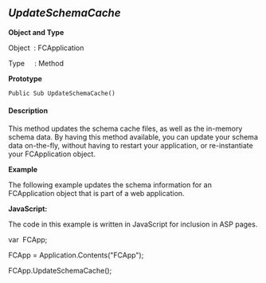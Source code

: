 _UpdateSchemaCache_
-------------------

**Object and Type**

Object  : FCApplication

Type     : Method

**Prototype**

```
Public Sub UpdateSchemaCache()
```

#### Description

This method updates the schema cache files, as well as the in-memory schema data. By having this method available, you can update your schema data on-the-fly, without having to restart your application, or re-instantiate your FCApplication object.

**Example**

The following example updates the schema information for an FCApplication object that is part of a web application.

**JavaScript:**

The code in this example is written in JavaScript for inclusion in ASP pages.

var  FCApp;

FCApp = Application.Contents("FCApp");

FCApp.UpdateSchemaCache();